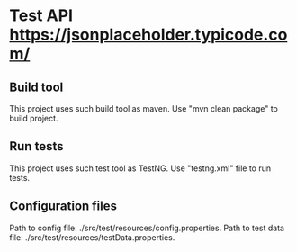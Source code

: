 # Test API https://jsonplaceholder.typicode.com/

## Build tool
This project uses such build tool as maven.
Use "mvn clean package" to build project.

## Run tests
This project uses such test tool as TestNG.
Use "testng.xml" file to run tests.

## Configuration files
Path to config file: ./src/test/resources/config.properties.
Path to test data file: ./src/test/resources/testData.properties.